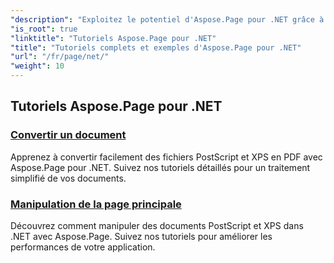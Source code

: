 ```yaml
---
"description": "Exploitez le potentiel d'Aspose.Page pour .NET grâce à des tutoriels couvrant la création, la manipulation et l'amélioration. Maîtrisez facilement les techniques de base et avancées."
"is_root": true
"linktitle": "Tutoriels Aspose.Page pour .NET"
"title": "Tutoriels complets et exemples d'Aspose.Page pour .NET"
"url": "/fr/page/net/"
"weight": 10
---
```


## Tutoriels Aspose.Page pour .NET 

### [Convertir un document](./convert-document/)
Apprenez à convertir facilement des fichiers PostScript et XPS en PDF avec Aspose.Page pour .NET. Suivez nos tutoriels détaillés pour un traitement simplifié de vos documents.
### [Manipulation de la page principale](./master-page-manipulation/)
Découvrez comment manipuler des documents PostScript et XPS dans .NET avec Aspose.Page. Suivez nos tutoriels pour améliorer les performances de votre application.